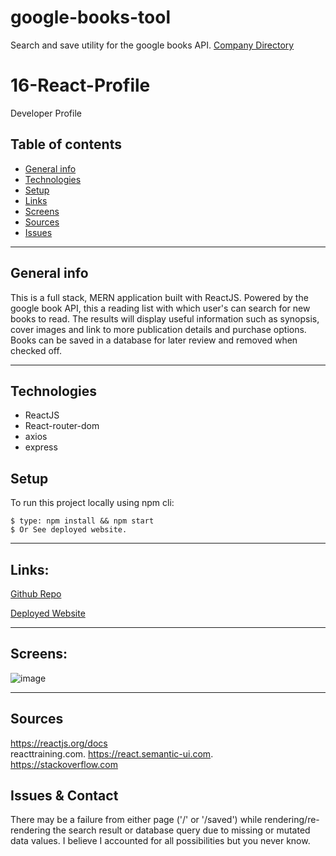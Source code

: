 # google-books-tool
Search and save utility for the google books API.
[Company Directory](https://succeeder-reader.herokuapp.com/)


# 16-React-Profile

Developer Profile

## Table of contents
* [General info](#general-info)
* [Technologies](#technologies)
* [Setup](#setup)
* [Links](#links)
* [Screens](#screen-grabs)
* [Sources](#sources)
* [Issues](#issues)

___

## General info
This is a full stack, MERN  application built with ReactJS.  Powered by the google book API, this a reading list with which user's can search for new books to read. The results will display useful information such as synopsis, cover images and link to more publication details and purchase options.  Books can be saved in a database for later review and removed when checked off.     

___

## Technologies
* ReactJS
* React-router-dom
* axios
* express

	
## Setup
To run this project locally using npm cli:
```
$ type: npm install && npm start
$ Or See deployed website.  
```
___

## Links:

[Github Repo](https://github.com/drthisguy/18-react-reading-list)

[Deployed Website](https://succeeder-reader.herokuapp.com)

___

## Screens:
![image](https://user-images.githubusercontent.com/48693333/79709066-3509f280-828f-11ea-9ea9-1cb90186fd31.png)
___

## Sources
https://reactjs.org/docs  
reacttraining.com. 
https://react.semantic-ui.com.  
https://stackoverflow.com


## Issues & Contact

There may be a failure from either page ('/' or '/saved') while rendering/re-rendering the search result or database query due to missing or mutated data values.  I believe I accounted for all possibilities but you never know. 
